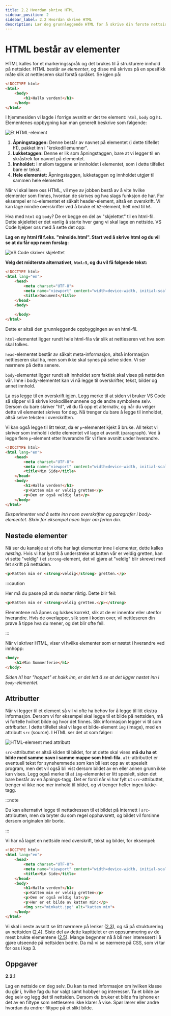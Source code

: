 ```yaml
---
title: 2.2 Hvordan skrive HTML
sidebar_position: 2
sidebar_label: 2.2 Hvordan skrive HTML
description: Lær deg grunnleggende HTML for å skrive din første nettside.
---
```


# HTML består av elementer

HTML kalles for et markeringsspråk og det brukes til å strukturere innhold på nettsider. HTML består av *elementer*, og disse må skrives på en spesifikk måte slik at nettleseren skal forstå språket. Se igjen på:

```html
<!DOCTYPE html>
<html>
    <body>
        <h1>Hallo verden!</h1>
    </body>
</html>
```

I hjemmesiden vi lagde i forrige avsnitt er det tre element: `html`, `body` og `h1`. Elementenes oppbygning kan man generelt beskrive som følgende:

![Et HTML-element](./bilder/2_2%20-%20hva_er_html/element.png)  

1. **Åpningstaggen:** Denne består av navnet på elementet (i dette tilfellet h1), pakket inn i "krokodillemunner".
2. **Lukketaggen:** Denne er lik som åpningstaggen, bare at vi legger til en skråstrek før navnet på elementet.
3. **Innholdet:** I mellom taggene er innholdet i elementet, som i dette tilfellet bare er tekst.
4. **Hele elementet:** Åpningstaggen, lukketaggen og innholdet utgjør til sammen hele elementet.

Når vi skal lære oss HTML, vil mye av jobben bestå av å vite hvilke elementer som finnes, hvordan de skrives og hva slags funksjon de har. For eksempel er `h1`-elementet et såkalt header-element, altså en overskrift. Vi kan lage mindre overskrifter ved å bruke et `h2`-element, helt ned til `h6`.

Hva med `html` og `body`? De er begge en del av "skjelettet" til en html-fil. Dette skjelettet er det vanlig å starte hver gang vi skal lage en nettside. VS Code hjelper oss med å sette det opp:

**Lag en ny html fil f.eks. "minside.html". Start ved å skrive html og du vil se at du får opp noen forslag:**

![VS Code skriver skjelettet](./bilder/2_2%20-%20hva_er_html/html5.png)

**Velg det midterste alternativet, `html:5`, og du vil få følgende tekst:**

```html
<!DOCTYPE html>
<html lang="en">
    <head>
        <meta charset="UTF-8">
        <meta name="viewport" content="width=device-width, initial-scale=1.0">
        <title>Document</title>
    </head>
    <body>
    
    </body>
</html>
```

Dette er altså den grunnleggende oppbyggingen av en html-fil.

`html`-elementet ligger rundt hele html-fila vår slik at nettleseren vet hva som skal tolkes. 

`head`-elementet består av såkalt meta-informasjon, altså informasjon nettleseren skal ha, men som ikke skal synes på selve siden. Vi ser nærmere på dette senere.

`body`-elementet ligger rundt alt innholdet som faktisk skal vises på nettsiden vår. Inne i body-elementet kan vi nå legge til overskrifter, tekst, bilder og annet innhold.

La oss legge til en overskrift igjen. Legg merke til at siden vi bruker VS Code så slipper vi å skrive krokodillemunnene og de andre symbolene selv. Dersom du bare skriver "h1", vil du få opp et alternativ, og når du velger dette vil elementet skrives for deg. Nå trenger du bare å legge til innholdet, altså selve teksten i overskriften.

Vi kan også legge til litt tekst, da er `p`-elementet kjekt å bruke. All tekst vi skriver som innhold i dette elementet vil lage et avsnitt (paragraph). Ved å legge flere `p`-element etter hverandre får vi flere avsnitt under hverandre.


```html
<!DOCTYPE html>
<html lang="en">
    <head>
        <meta charset="UTF-8">
        <meta name="viewport" content="width=device-width, initial-scale=1.0">
        <title>Min Side</title>
    </head>
    <body>
        <h1>Hallo verden!</h1>
        <p>Katten min er veldig gretten</p>
        <p>Den er også veldig lat</p>
    </body>
</html>
```
*Eksperimenter ved å sette inn noen overskrifter og paragrafer i body-elementet. Skriv for eksempel noen linjer om ferien din.*

## Nøstede elementer

Nå ser du kanskje at vi ofte har lagt elementer inne i elementer, dette kalles *nøsting*.
Hvis vi har lyst til å understreke at katten vår er veldig gretten, kan vi sette "veldig" i et `strong`-element, det vil gjøre at "veldig" blir skrevet med fet skrift på nettsiden.

```html
<p>Katten min er <strong>veldig</strong> gretten.</p>
```

:::caution

Her må du passe på at du nøster riktig. Dette blir feil:

```html
<p>Katten min er <strong>veldig gretten.</p></strong>
```

Elementene må åpnes og lukkes korrekt, slik at de er innenfor eller utenfor hverandre.
Hvis de overlapper, slik som i koden over, vil nettleseren din prøve å tippe hva du mener, og det blir ofte feil.

:::

Når vi skriver HTML, viser vi hvilke elementer som er nøstet i hverandre ved innhopp:

```html
<body>
    <h1>Min Sommerferie</h1>
</body>
```
_Siden h1 har "hoppet" et hakk inn, er det lett å se at det ligger nøstet inn i `body`-elementet._

## Attributter

Når vi legger til et element så vil vi ofte ha behov for å legge til litt ekstra informasjon. Dersom vi for eksempel skal legge til et bilde på nettsiden, må vi fortelle hvilket bilde og hvor det finnes. Slik informasjon legger vi til som *attributter*. I dette tilfellet skal vi lage et bilde-element `img` (image), med en attributt `src` (source). I HTML ser det ut som følger:

![HTML-element med attributt](./bilder/2_2%20-%20hva_er_html/attributt.png)  

`src`-attributtet er altså kilden til bildet, for at dette skal vises **må du ha et bilde med samme navn i samme mappe som html-fila**. `alt`-attributtet er eventuell tekst for synshemmede som kan bli lest opp av et spesielt program, men det vil også bli vist dersom bildet av en eller annen grunn ikke kan vises. Legg også merke til at `img`-elementet er litt spesielt, siden det bare består av en åpnings-tagg. Det er fordi når vi har fylt ut `src`-attributtet, trenger vi ikke noe mer innhold til bildet, og vi trenger heller ingen lukke-tagg.

:::note

Du kan alternativt legge til nettadressen til et bildet på internett i `src`-attributten, men da bryter du som regel opphavsrett, og bildet vil forsinne dersom originalen blir borte.

:::

Vi har nå laget en nettside med overskrift, tekst og bilder, for eksempel:

```html
<!DOCTYPE html>
<html lang="en">
    <head>
        <meta charset="UTF-8">
        <meta name="viewport" content="width=device-width, initial-scale=1.0">
        <title>Min Side</title>
    </head>
    <body>
        <h1>Hallo verden!</h1>
        <p>Katten min er veldig gretten</p>
        <p>Den er også veldig lat</p>
        <p>Her er et bilde av katten min:</p>
        <img src="minkatt.jpg" alt="katten min">
    </body>
</html>
```

Vi skal i neste avsnitt se litt nærmere på lenker ([2.3](./lenker.md)), og så på strukturering av nettsiden ([2.4](./struktur.md)). Siste del av dette kapittelet er en oppsummering av de mest brukte elementene ([2.5](./elementer.md)). Mange begynner nå å bli mer interessert i å gjøre utseende på nettsiden bedre. Da må vi se nærmere på CSS, som vi tar for oss i kap 3.

## Oppgaver

**2.2.1**

Lag en nettside om deg selv. Du kan ta med informasjon om hvilken klasse du går i, hvilke fag du har valgt samt hobbyer og interesser. Ta et bilde av deg selv og legg det til nettsiden. Dersom du bruker et bilde fra iphone er det av en filtype som nettleseren ikke klarer å vise. Spør lærer eller andre hvordan du endrer filtype på et slikt bilde.
